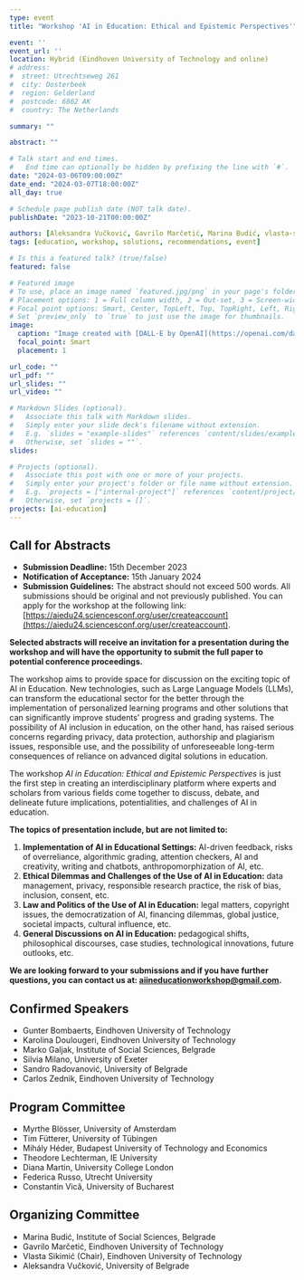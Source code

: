 ```yaml
---
type: event
title: "Workshop 'AI in Education: Ethical and Epistemic Perspectives'"

event: ''
event_url: ''
location: Hybrid (Eindhoven University of Technology and online)
# address:
#  street: Utrechtseweg 261
#  city: Oosterbeek
#  region: Gelderland
#  postcode: 6862 AK
#  country: The Netherlands

summary: ""

abstract: ""

# Talk start and end times.
#   End time can optionally be hidden by prefixing the line with `#`.
date: "2024-03-06T09:00:00Z"
date_end: "2024-03-07T18:00:00Z"
all_day: true

# Schedule page publish date (NOT talk date).
publishDate: "2023-10-21T00:00:00Z"

authors: [Aleksandra Vučković, Gavrilo Marčetić, Marina Budić, vlasta-sikimic]
tags: [education, workshop, solutions, recommendations, event]

# Is this a featured talk? (true/false)
featured: false

# Featured image
# To use, place an image named `featured.jpg/png` in your page's folder.
# Placement options: 1 = Full column width, 2 = Out-set, 3 = Screen-width
# Focal point options: Smart, Center, TopLeft, Top, TopRight, Left, Right, BottomLeft, Bottom, BottomRight
# Set `preview_only` to `true` to just use the image for thumbnails.
image:
  caption: "Image created with [DALL·E by OpenAI](https://openai.com/dall-e-3)"
  focal_point: Smart
  placement: 1

url_code: ""
url_pdf: ""
url_slides: ""
url_video: ""

# Markdown Slides (optional).
#   Associate this talk with Markdown slides.
#   Simply enter your slide deck's filename without extension.
#   E.g. `slides = "example-slides"` references `content/slides/example-slides.md`.
#   Otherwise, set `slides = ""`.
slides:

# Projects (optional).
#   Associate this post with one or more of your projects.
#   Simply enter your project's folder or file name without extension.
#   E.g. `projects = ["internal-project"]` references `content/project/deep-learning/index.md`.
#   Otherwise, set `projects = []`.
projects: [ai-education]
---
```


## Call for Abstracts

- **Submission Deadline:** 15th December 2023
- **Notification of Acceptance:** 15th January 2024
- **Submission Guidelines:** The abstract should not exceed 500 words. All submissions should be original and not previously published. You can apply for the workshop at the following link: [https://aiedu24.sciencesconf.org/user/createaccount](https://aiedu24.sciencesconf.org/user/createaccount).

**Selected abstracts will receive an invitation for a presentation during the workshop and will have the opportunity to submit the full paper to potential conference proceedings.**

The workshop aims to provide space for discussion on the exciting topic of AI in Education. New technologies, such as Large Language Models (LLMs), can transform the educational sector for the better through the implementation of personalized learning programs and other solutions that can significantly improve students’ progress and grading systems. The possibility of AI inclusion in education, on the other hand, has raised serious concerns regarding privacy, data protection, authorship and plagiarism issues, responsible use, and the possibility of unforeseeable long-term consequences of reliance on advanced digital solutions in education.

The workshop *AI in Education: Ethical and Epistemic Perspectives* is just the first step in creating an interdisciplinary platform where experts and scholars from various fields come together to discuss, debate, and delineate future implications, potentialities, and challenges of AI in education.

**The topics of presentation include, but are not limited to:**

1. **Implementation of AI in Educational Settings:** AI-driven feedback, risks of overreliance, algorithmic grading, attention checkers, AI and creativity, writing and chatbots, anthropomorphization of AI, etc.
2. **Ethical Dilemmas and Challenges of the Use of AI in Education:** data management, privacy, responsible research practice, the risk of bias, inclusion, consent, etc.
3. **Law and Politics of the Use of AI in Education:** legal matters, copyright issues, the democratization of AI, financing dilemmas, global justice, societal impacts, cultural influence, etc.
4. **General Discussions on AI in Education:** pedagogical shifts, philosophical discourses, case studies, technological innovations, future outlooks, etc.
 
**We are looking forward to your submissions and if you have further questions, you can contact us at: aiineducationworkshop@gmail.com.**


## Confirmed Speakers

- Gunter Bombaerts, Eindhoven University of Technology
- Karolina Doulougeri, Eindhoven University of Technology
- Marko Galjak, Institute of Social Sciences, Belgrade
- Silvia Milano, University of Exeter
- Sandro Radovanović, University of Belgrade
- Carlos Zednik, Eindhoven University of Technology

## Program Committee

 - Myrthe Blösser, University of Amsterdam
- Tim Fütterer, University of Tübingen
- Mihály Héder, Budapest University of Technology and Economics
- Theodore Lechterman, IE University
- Diana Martin, University College London
- Federica Russo, Utrecht University
- Constantin Vică, University of Bucharest

## Organizing Committee

- Marina Budić, Institute of Social Sciences, Belgrade
- Gavrilo Marčetić, Eindhoven University of Technology
- Vlasta Sikimić (Chair), Eindhoven University of Technology
- Aleksandra Vučković, University of Belgrade